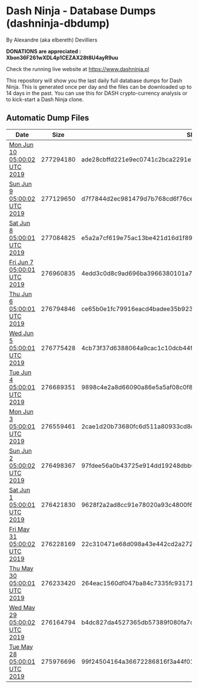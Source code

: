 # Dash Ninja - Database Dumps (dashninja-dbdump)
By Alexandre (aka elbereth) Devilliers

**DONATIONS are appreciated : Xbon36F261wXDL4p1CEZAX28t8U4ayR9uu**

Check the running live website at https://www.dashninja.pl

This repository will show you the last daily full database dumps for Dash Ninja. This is generated once per day and the files can be downloaded up to 14 days in the past.
You can use this for DASH crypto-currency analysis or to kick-start a Dash Ninja clone.


## Automatic Dump Files
| Date | Size | SHA256 |
|--|--|--|
| [Mon Jun 10 05:00:02 UTC 2019](https://transfer.sh/psUDR/dashninja-dbdump-20190610070002.tar.bz2) | 277294180 | ade28cbffd221e9ec0741c2bca2291e13cb0a971b682e9f33082a3b9b5d23fc7 | 
| [Sun Jun  9 05:00:02 UTC 2019](https://transfer.sh/5aoYG/dashninja-dbdump-20190609070002.tar.bz2) | 277129650 | d7f7844d2ec981479d7b768cd6f76cefb4c54b5f220ca585d6bdc97c0ac27a11 | 
| [Sat Jun  8 05:00:01 UTC 2019](https://transfer.sh/JhpNd/dashninja-dbdump-20190608070001.tar.bz2) | 277084825 | e5a2a7cf619e75ac13be421d16d1f893db18f04b6850b7f89fb1f18a9b39babd | 
| [Fri Jun  7 05:00:01 UTC 2019](https://transfer.sh/zqUBA/dashninja-dbdump-20190607070001.tar.bz2) | 276960835 | 4edd3c0d8c9ad696ba3966380101a7a0f6f8807147313136b8ec63a5c7ad58cb | 
| [Thu Jun  6 05:00:01 UTC 2019](https://transfer.sh/91bGF/dashninja-dbdump-20190606070001.tar.bz2) | 276794846 | ce65b0e1fc79916eacd4badee35b923ef82301452482a62fd90cd45c604b901e | 
| [Wed Jun  5 05:00:01 UTC 2019](https://transfer.sh/Atxk8/dashninja-dbdump-20190605070001.tar.bz2) | 276775428 | 4cb73f37d6388064a9cac1c10dcb44f0d26c4a290a15fbc0830fd59a117c2ceb | 
| [Tue Jun  4 05:00:01 UTC 2019](https://transfer.sh/BEuHo/dashninja-dbdump-20190604070001.tar.bz2) | 276689351 | 9898c4e2a8d66090a86e5a5af08c0f81ea041155343751c57480b50d3b24d55c | 
| [Mon Jun  3 05:00:01 UTC 2019](https://transfer.sh/vjaA5/dashninja-dbdump-20190603070001.tar.bz2) | 276559461 | 2cae1d20b73680fc6d511a80933cd8c3f705718f0bab8554bbf042cd099fdcff | 
| [Sun Jun  2 05:00:02 UTC 2019](https://transfer.sh/ovQef/dashninja-dbdump-20190602070002.tar.bz2) | 276498367 | 97fdee56a0b43725e914dd19248dbb646ea3bc1cde727a518f8fd64cb93ed4ff | 
| [Sat Jun  1 05:00:01 UTC 2019](https://transfer.sh/4t1Jz/dashninja-dbdump-20190601070001.tar.bz2) | 276421830 | 9628f2a2ad8cc91e78020a93c4800f6ddb2c7c804a5bb9680cf0c5f07fa65215 | 
| [Fri May 31 05:00:02 UTC 2019](https://transfer.sh/aorzT/dashninja-dbdump-20190531070002.tar.bz2) | 276228169 | 22c310471e68d098a43e442cd2a2729268fbf5487bd18221e4265b012c6f8d62 | 
| [Thu May 30 05:00:01 UTC 2019](https://transfer.sh/Vd0Hd/dashninja-dbdump-20190530070001.tar.bz2) | 276233420 | 264eac1560df047ba84c7335fc93171ce1785bd76e73d468de1fa54393bce602 | 
| [Wed May 29 05:00:02 UTC 2019](https://transfer.sh/lFT3v/dashninja-dbdump-20190529070002.tar.bz2) | 276164794 | b4dc827da4527365db57389f080fa7c3339242679ab650746cdaa69bccda75fc | 
| [Tue May 28 05:00:01 UTC 2019](https://transfer.sh/hhK3p/dashninja-dbdump-20190528070001.tar.bz2) | 275976696 | 99f24504164a36672286816f3a44f01583bd91fafb42ab5c76311422c83798fc | 
